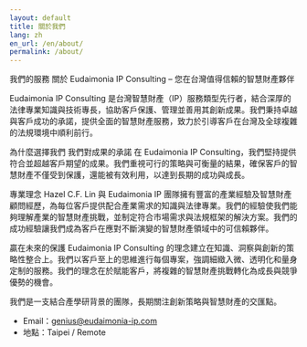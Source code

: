 ```yaml
---
layout: default
title: 關於我們
lang: zh
en_url: /en/about/
permalink: /about/
---
```


我們的服務
關於 Eudaimonia IP Consulting – 您在台灣值得信賴的智慧財產夥伴

Eudaimonia IP Consulting 是台灣智慧財產（IP）服務類型先行者，結合深厚的法律專業知識與技術專長，協助客戶保護、管理並善用其創新成果。我們秉持卓越與客戶成功的承諾，提供全面的智慧財產服務，致力於引導客戶在台灣及全球複雜的法規環境中順利前行。

為什麼選擇我們
我們對成果的承諾
在 Eudaimonia IP Consulting，我們堅持提供符合並超越客戶期望的成果。我們重視可行的策略與可衡量的結果，確保客戶的智慧財產不僅受到保護，還能被有效利用，以達到長期的成功與成長。

​專業理念
Hazel C.F. Lin 與 Eudaimonia IP 團隊擁有豐富的產業經驗及智慧財產顧問經歷，為每位客戶提供配合產業需求的知識與法律專業。我們的經驗使我們能夠理解產業的智慧財產挑戰，並制定符合市場需求與法規框架的解決方案。我們的成功經驗讓我們成為客戶在應對不斷演變的智慧財產領域中的可信賴夥伴。

贏在未來的保護
Eudaimonia IP Consulting 的理念建立在知識、洞察與創新的策略性整合上。我們以客戶至上的思維進行每個專案，強調細緻入微、透明化和量身定制的服務。我們的理念在於賦能客戶，將複雜的智慧財產挑戰轉化為成長與競爭優勢的機會。

我們是一支結合產學研背景的團隊，長期關注創新策略與智慧財產的交匯點。


- Email：[genius@eudaimonia-ip.com](mailto:genius@eudaimonia-ip.com)
- 地點：Taipei / Remote

